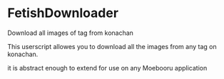# FetishDownloader
Download all images of tag from konachan

This userscript allowes you to download all the images from any tag on konachan.

it is abstract enough to extend for use on any Moebooru application
